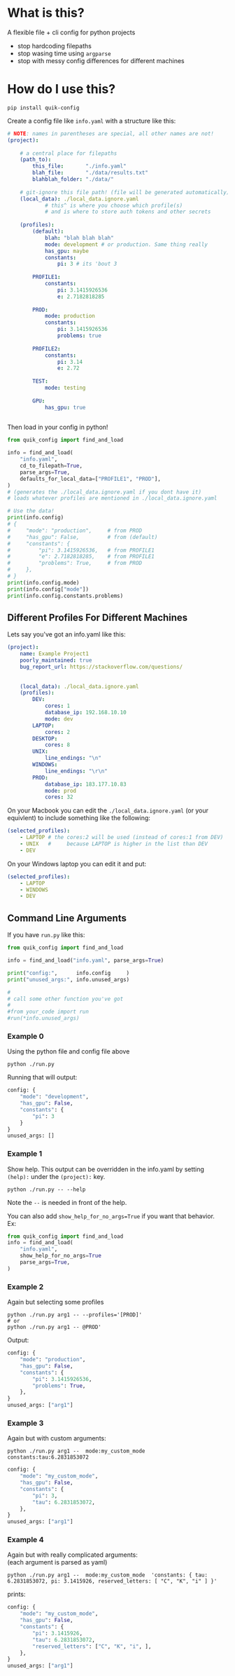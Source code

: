 # What is this?

A flexible file + cli config for python projects
- stop hardcoding filepaths
- stop wasing time using `argparse`
- stop with messy config differences for different machines

# How do I use this?

`pip install quik-config`

Create a config file like `info.yaml` with a structure like this:
```yaml
# NOTE: names in parentheses are special, all other names are not!
(project):
    
    # a central place for filepaths
    (path_to):
        this_file:       "./info.yaml"
        blah_file:       "./data/results.txt"
        blahblah_folder: "./data/"
    
    # git-ignore this file path! (file will be generated automatically)
    (local_data): ./local_data.ignore.yaml
            # this^ is where you choose which profile(s)
            # and is where to store auth tokens and other secrets
    
    (profiles):
        (default):
            blah: "blah blah blah"
            mode: development # or production. Same thing really
            has_gpu: maybe
            constants:
                pi: 3 # its 'bout 3 
        
        PROFILE1:
            constants:
                pi: 3.1415926536
                e: 2.7182818285
        
        PROD:
            mode: production
            constants:
                pi: 3.1415926536
                problems: true
        
        PROFILE2:
            constants:
                pi: 3.14
                e: 2.72
        
        TEST:
            mode: testing
        
        GPU:
            has_gpu: true
        
```

Then load in your config in python!

```python
from quik_config import find_and_load

info = find_and_load(
    "info.yaml",
    cd_to_filepath=True,
    parse_args=True,
    defaults_for_local_data=["PROFILE1", "PROD"],
)
# (generates the ./local_data.ignore.yaml if you dont have it)
# loads whatever profiles are mentioned in ./local_data.ignore.yaml 

# Use the data!
print(info.config)
# {
#     "mode": "production",     # from PROD
#     "has_gpu": False,         # from (default)
#     "constants": {
#         "pi": 3.1415926536,   # from PROFILE1
#         "e": 2.7182818285,    # from PROFILE1
#         "problems": True,     # from PROD
#     },
# }
print(info.config.mode)
print(info.config["mode"])
print(info.config.constants.problems)
```

## Different Profiles For Different Machines

Lets say you've got an info.yaml like this:
```yaml
(project):
    name: Example Project1
    poorly_maintained: true
    bug_report_url: https://stackoverflow.com/questions/
    
    
    (local_data): ./local_data.ignore.yaml
    (profiles):
        DEV:
            cores: 1
            database_ip: 192.168.10.10
            mode: dev
        LAPTOP:
            cores: 2
        DESKTOP:
            cores: 8
        UNIX:
            line_endings: "\n"
        WINDOWS:
            line_endings: "\r\n"
        PROD:
            database_ip: 183.177.10.83
            mode: prod
            cores: 32
```

On your Macbook you can edit the `./local_data.ignore.yaml` (or your equivlent) to include something like the following:
```yaml
(selected_profiles):
    - LAPTOP # the cores:2 will be used (instead of cores:1 from DEV)
    - UNIX   #     because LAPTOP is higher in the list than DEV
    - DEV
```

On your Windows laptop you can edit it and put:
```yaml
(selected_profiles):
    - LAPTOP
    - WINDOWS
    - DEV
```

## Command Line Arguments

If you have `run.py` like this:

```python
from quik_config import find_and_load

info = find_and_load("info.yaml", parse_args=True)

print("config:",      info.config     )
print("unused_args:", info.unused_args)

# 
# call some other function you've got
# 
#from your_code import run
#run(*info.unused_args)
```

### Example 0

Using the python file and config file above

```shell
python ./run.py
```

Running that will output:

```py
config: {
    "mode": "development",
    "has_gpu": False,
    "constants": {
        "pi": 3
    }
}
unused_args: []
```

### Example 1

Show help. This output can be overridden in the info.yaml by setting `(help):` under the `(project):` key.

```shell
python ./run.py -- --help
```

Note the `--` is needed in front of the help.

You can also add `show_help_for_no_args=True` if you want that behavior. <br>
Ex:

```python
from quik_config import find_and_load
info = find_and_load(
    "info.yaml",
    show_help_for_no_args=True
    parse_args=True,
)
```

### Example 2

Again but selecting some profiles

```shell
python ./run.py arg1 -- --profiles='[PROD]'
# or
python ./run.py arg1 -- @PROD'
```

Output:

```py
config: {
    "mode": "production",
    "has_gpu": False,
    "constants": {
        "pi": 3.1415926536,
        "problems": True,
    },
}
unused_args: ["arg1"]
```

### Example 3

Again but with custom arguments:

```shell
python ./run.py arg1 --  mode:my_custom_mode  constants:tau:6.2831853072
```

```py
config: {
    "mode": "my_custom_mode",
    "has_gpu": False,
    "constants": {
        "pi": 3,
        "tau": 6.2831853072,
    },
}
unused_args: ["arg1"]
```

### Example 4

Again but with really complicated arguments: <br>
(each argument is parsed as yaml)

```shell
python ./run.py arg1 --  mode:my_custom_mode  'constants: { tau: 6.2831853072, pi: 3.1415926, reserved_letters: [ "C", "K", "i" ] }'
```

prints:

```py
config: {
    "mode": "my_custom_mode", 
    "has_gpu": False, 
    "constants": {
        "pi": 3.1415926, 
        "tau": 6.2831853072, 
        "reserved_letters": ["C", "K", "i", ], 
    }, 
}
unused_args: ["arg1"]
```
